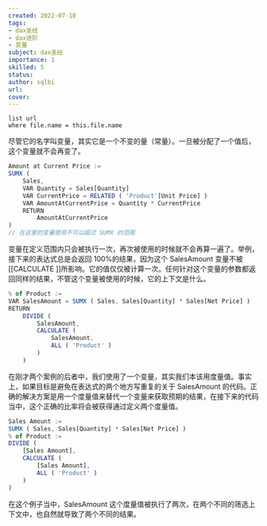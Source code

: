 ```yaml
---
created: 2022-07-10
tags: 
- dax圣经  
- dax进阶 
- 变量
subject: dax圣经
importance: 1
skilled: 5
status:
author: sqlbi
url:
cover: 
---
```


```dataview
list url
where file.name = this.file.name
```

尽管它的名字叫变量，其实它是一个不变的量（常量）。一旦被分配了一个值后，这个变量就不会再变了。

```js
Amount at Current Price :=
SUMX (
    Sales,
    VAR Quantity = Sales[Quantity]
    VAR CurrentPrice = RELATED ( 'Product'[Unit Price] )
    VAR AmountAtCurrentPrice = Quantity * CurrentPrice
    RETURN
        AmountAtCurrentPrice
)
// 在这里的变量使用不可以超过 SUMX 的范围
```

变量在定义范围内只会被执行一次，再次被使用的时候就不会再算一遍了。举例，接下来的表达式总是会返回 100%的结果，因为这个 SalesAmount 变量不被 [[CALCULATE ]]所影响。它的值仅仅被计算一次。任何针对这个变量的参数都返回同样的结果，不管这个变量被使用的时候，它的上下文是什么。

```js
% of Product :=
VAR SalesAmount = SUMX ( Sales, Sales[Quantity] * Sales[Net Price] )
RETURN
    DIVIDE (
        SalesAmount,
        CALCULATE (
            SalesAmount,
            ALL ( 'Product' )
        )
    )
```

在刚才两个案例的后者中，我们使用了一个变量，其实我们本该用度量值。事实上，如果目标是避免在表达式的两个地方写重复的关于 SalesAmount 的代码。正确的解决方案是用一个度量值来替代一个变量来获取预期的结果，在接下来的代码当中，这个正确的比率将会被获得通过定义两个度量值。

```js
Sales Amount := 
SUMX ( Sales, Sales[Quantity] * Sales[Net Price] )
% of Product :=
DIVIDE (
    [Sales Amount],
    CALCULATE (
        [Sales Amount],
        ALL ( 'Product' )
    )
)
```

在这个例子当中，SalesAmount 这个度量值被执行了两次，在两个不同的筛选上下文中，也自然就导致了两个不同的结果。